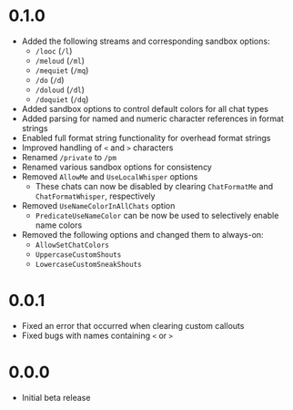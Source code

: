 # 0.1.0

- Added the following streams and corresponding sandbox options:
    - `/looc` (`/l`)
    - `/meloud` (`/ml`)
    - `/mequiet` (`/mq`)
    - `/do` (`/d`)
    - `/doloud` (`/dl`)
    - `/doquiet` (`/dq`)
- Added sandbox options to control default colors for all chat types
- Added parsing for named and numeric character references in format strings
- Enabled full format string functionality for overhead format strings
- Improved handling of `<` and `>` characters
- Renamed `/private` to `/pm`
- Renamed various sandbox options for consistency
- Removed `AllowMe` and `UseLocalWhisper` options
    - These chats can now be disabled by clearing `ChatFormatMe` and `ChatFormatWhisper`, respectively
- Removed `UseNameColorInAllChats` option
    - `PredicateUseNameColor` can be now be used to selectively enable name colors
- Removed the following options and changed them to always-on:
    - `AllowSetChatColors`
    - `UppercaseCustomShouts`
    - `LowercaseCustomSneakShouts`

# 0.0.1
- Fixed an error that occurred when clearing custom callouts
- Fixed bugs with names containing `<` or `>`

# 0.0.0
- Initial beta release
